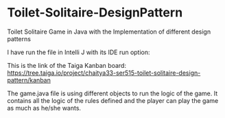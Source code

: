 # Toilet-Solitaire-DesignPattern
Toilet Solitaire Game in Java with the Implementation of different design patterns

I have run the file in Intelli J with its IDE run option:

This is the link of the Taiga Kanban board: https://tree.taiga.io/project/chaitya33-ser515-toilet-solitaire-design-pattern/kanban

The game.java file is using different objects to run the logic of the game. It contains all the logic of the rules defined and the player can play the game as much as he/she wants.
